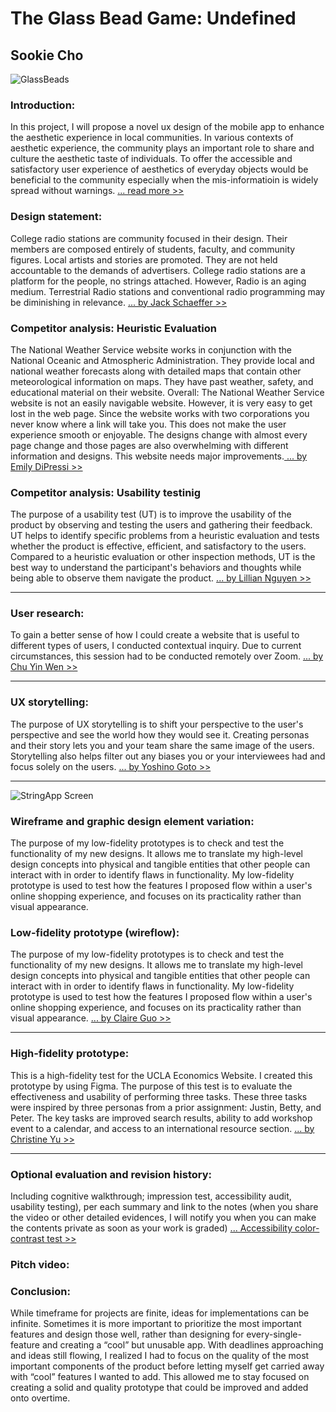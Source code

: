 # The Glass Bead Game: Undefined
## Sookie Cho

![GlassBeads](https://images.unsplash.com/photo-1568288124606-f92f26a4502a?ixlib=rb-1.2.1&ixid=eyJhcHBfaWQiOjEyMDd9&auto=format&fit=crop&w=800&q=60)

### Introduction: 
In this project, I will propose a novel ux design of the mobile app to enhance the aesthetic experience in local communities. In various contexts of aesthetic experience, the community plays an important role to share and culture the aesthetic taste of individuals. To offer the accessible and satisfactory user experience of aesthetics of everyday objects would be beneficial to the community especially when the mis-informatioin is widely spread without warnings. [... read more >> ](https://archive.org/details/MagisterLudi-TheGlassBeadGame-HermanHesse/mode/2up)

### Design statement: 
College radio stations are community focused in their design. Their members are composed entirely of students, faculty, and community figures. Local artists and stories are promoted. They are not held accountable to the demands of advertisers. College radio stations are a platform for the people, no strings attached. However, Radio is an aging medium. Terrestrial Radio stations and conventional radio programming may be diminishing in relevance. [ ... by Jack Schaeffer >> ](https://github.com/jschaefer619/DH150-Assignment02/blob/master/README.md)

### Competitor analysis: Heuristic Evaluation 
The National Weather Service website works in conjunction with the National Oceanic and Atmospheric Administration. They provide local and national weather forecasts along with detailed maps that contain other meteorological information on maps. They have past weather, safety, and educational material on their website. Overall: The National Weather Service website is not an easily navigable website. However, it is very easy to get lost in the web page. Since the website works with two corporations you never know where a link will take you. This does not make the user experience smooth or enjoyable. The designs change with almost every page change and those pages are also overwhelming with different information and designs. This website needs major improvements.[ ... by Emily DiPressi >> ](https://github.com/emdipressi/DH150-DiPressi)


### Competitor analysis: Usability testinig
The purpose of a usability test (UT) is to improve the usability of the product by observing and testing the users and gathering their feedback. UT helps to identify specific problems from a heuristic evaluation and tests whether the product is effective, efficient, and satisfactory to the users. Compared to a heuristic evaluation or other inspection methods, UT is the best way to understand the participant's behaviors and thoughts while being able to observe them navigate the product. [... by Lillian Nguyen >> ](https://github.com/lilliannguyen97/DH150/blob/master/Assignments/A02/README.md)

---

### User research:
To gain a better sense of how I could create a website that is useful to different types of users, I conducted contextual inquiry. Due to current circumstances, this session had to be conducted remotely over Zoom. [... by Chu Yin Wen >> ](https://github.com/yinyinwen/DH150-chuyin/blob/master/Assignments/assignment4.md)

---

### UX storytelling:
The purpose of UX storytelling is to shift your perspective to the user's perspective and see the world how they would see it.
Creating personas and their story lets you and your team share the same image of the users.
Storytelling also helps filter out any biases you or your interviewees had and focus solely on the users. [... by Yoshino Goto >> ](https://github.com/yoshinogoto/DH150-YoshinoGoto/blob/master/Assignment05.md)

--- 
![StringApp Screen](https://ux-ui-design-lab.github.io/DH150-demo/assignment08/StringApp.png)

### Wireframe and graphic design element variation:
The purpose of my low-fidelity prototypes is to check and test the functionality of my new designs. It allows me to translate my high-level design concepts into physical and tangible entities that other people can interact with in order to identify flaws in functionality. My low-fidelity prototype is used to test how the features I proposed flow within a user's online shopping experience, and focuses on its practicality rather than visual appearance. 

### Low-fidelity prototype (wireflow):
The purpose of my low-fidelity prototypes is to check and test the functionality of my new designs. It allows me to translate my high-level design concepts into physical and tangible entities that other people can interact with in order to identify flaws in functionality. My low-fidelity prototype is used to test how the features I proposed flow within a user's online shopping experience, and focuses on its practicality rather than visual appearance. [... by Claire Guo >> ](https://github.com/claireg22/DH150-ASSIGNMENT06)

---

### High-fidelity prototype: 
This is a high-fidelity test for the UCLA Economics Website. I created this prototype by using Figma. The purpose of this test is to evaluate the effectiveness and usability of performing three tasks. These three tasks were inspired by three personas from a prior assignment: Justin, Betty, and Peter. The key tasks are improved search results, ability to add workshop event to a calendar, and access to an international resource section. [... by Christine Yu >> ](https://github.com/ruruchouu/DH150-Christine-Yu/blob/master/Assignment07/README.md)

---

### Optional evaluation and revision history: 
Including cognitive walkthrough; impression test, accessibility audit, usability testing), per each summary and link to the notes (when you share the video or other detailed evidences, I will notify you when you can make the contents private as soon as your work is graded) [... Accessibility color-contrast test >> ](https://ux-ui-design-lab.github.io/DH150-demo-2020W/assignment07/Audit_color_sookie.png)

### Pitch video: 


### Conclusion: 
While timeframe for projects are finite, ideas for implementations can be infinite. Sometimes it is more important to prioritize the most important features and design those well, rather than designing for every-single-feature and creating a “cool” but unusable app. With deadlines approaching and ideas still flowing, I realized I had to focus on the quality of the most important components of the product before letting myself get carried away with “cool” features I wanted to add. This allowed me to stay focused on creating a solid and quality prototype that could be improved and added onto overtime.

